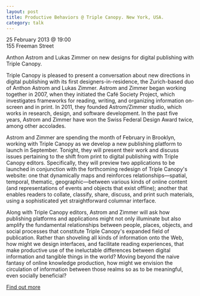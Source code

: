 ```yaml
---
layout: post
title: Productive Behaviors @ Triple Canopy. New York, USA.	
category: talk
---
```


25 February 2013 @ 19:00  
155 Freeman Street 

Anthon Astrom and Lukas Zimmer on new designs for digital publishing with Triple Canopy.

Triple Canopy is pleased to present a conversation about new directions in digital publishing with its first designers-in-residence, the Zurich-based duo of Anthon Astrom and Lukas Zimmer. Astrom and Zimmer began working together in 2007, when they initiated the Café Society Project, which investigates frameworks for reading, writing, and organizing information on-screen and in print. In 2011, they founded Astrom/Zimmer studio, which works in research, design, and software development. In the past five years, Astrom and Zimmer have won the Swiss Federal Design Award twice, among other accolades. 

Astrom and Zimmer are spending the month of February in Brooklyn, working with Triple Canopy as we develop a new publishing platform to launch in September. Tonight, they will present their work and discuss issues pertaining to the shift from print to digital publishing with Triple Canopy editors. Specifically, they will preview two applications to be launched in conjunction with the forthcoming redesign of Triple Canopy's website: one that dynamically maps and reinforces relationships—spatial, temporal, thematic, geographic—between various kinds of online content (and representations of events and objects that exist offline); another that enables readers to collate, classify, share, discuss, and print such materials, using a sophisticated yet straightforward columnar interface. 

Along with Triple Canopy editors, Astrom and Zimmer will ask how publishing platforms and applications might not only illuminate but also amplify the fundamental relationships between people, places, objects, and social processes that constitute Triple Canopy's expanded field of publication. Rather than shoveling all kinds of information onto the Web, how might we design interfaces, and facilitate reading experiences, that make productive use of the ineluctable differences between digital information and tangible things in the world? Moving beyond the naive fantasy of online knowledge production, how might we envision the circulation of information between those realms so as to be meaningful, even socially beneficial?

[Find out more](http://canopycanopycanopy.com/programs/80)
